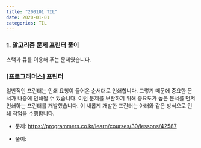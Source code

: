 ```yaml
---
title: "200101 TIL"
date: 2020-01-01
categories: TIL
---
```


### 1. 알고리즘 문제 프린터 풀이

스택과 큐를 이용해 푸는 문제였습니다.

### [프로그래머스] 프린터

일반적인 프린터는 인쇄 요청이 들어온 순서대로 인쇄합니다.
 그렇기 때문에 중요한 문서가 나중에 인쇄될 수 있습니다.
 이런 문제를 보완하기 위해 중요도가 높은 문서를 먼저 인쇄하는 프린터를 개발했습니다.
 이 새롭게 개발한 프린터는 아래와 같은 방식으로 인쇄 작업을 수행합니다.

- 문제: https://programmers.co.kr/learn/courses/30/lessons/42587

- 풀이: 
